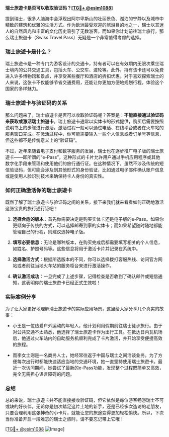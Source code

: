 **瑞士旅遊卡是否可以收取验证码？[[TG💪+ @esim1088](https://t.me/s/esim1088)]**

提到瑞士，很多人脑海中会浮现出阿尔卑斯山的壮丽景色、湖泊的宁静以及城市中精致的建筑和优雅的生活方式。作为欧洲最受欢迎的旅游目的地之一，瑞士以其迷人的自然风光和丰富的文化历史吸引了无数游客。而如果你计划前往瑞士旅行，那么瑞士旅遊卡（Swiss Travel Pass）无疑是一个非常值得考虑的选择。

### 瑞士旅遊卡是什么？

瑞士旅遊卡是一种专门为游客设计的交通卡，持有者可以在有效期内无限次乘坐瑞士境内的公共交通工具，包括火车、公交车、渡轮等。此外，持有该卡还可以免费进入许多博物馆和景点，并享受某些餐厅和酒店的折扣优惠。对于喜欢探索瑞士的人来说，这张卡不仅能够节省交通费用，还能让你更加方便地规划行程，体验这个国家的多样魅力。

### 瑞士旅遊卡与验证码的关系

那么问题来了，瑞士旅遊卡是否可以收取验证码呢？答案是：**不能直接通过验证码来获取或激活瑞士旅遊卡**。瑞士旅遊卡通常以实体卡的形式提供，购买后需要按照说明书上的步骤进行激活。激活过程一般可以通过电话、在线平台或者在火车站的服务窗口完成。在激活过程中，你可能需要输入一些个人信息或者订单号等信息，但这些都不是传统意义上的“验证码”。

不过，近年来随着电子支付和数字服务的发展，瑞士也在逐步推广电子版的瑞士旅遊卡——即所谓的“e-Pass”。这种形式的卡片允许用户通过手机应用程序或其他数字化手段来管理和使用他们的旅行通行证。在这种情况下，虽然不涉及传统的短信验证码，但可能会涉及到其他形式的身份验证，比如通过电子邮件确认账户信息或是使用人脸识别技术来确保持卡人身份的真实性。

### 如何正确激活你的瑞士旅遊卡

既然了解了瑞士旅遊卡与验证码之间的关系，接下来我们就来看看如何正确地激活这张宝贵的旅行通行证吧！

1. **选择合适的版本**：首先你需要决定是购买实体卡还是电子版的e-Pass。如果你更倾向于传统的方式，可以选择邮寄到家的实体卡；而如果希望随时随地都能管理自己的行程，则建议选择电子版。

2. **填写必要信息**：无论是哪种版本，在购买完成后都需要填写相关的个人信息，如姓名、护照号码等。这些信息将用于激活卡片并记录在系统中。

3. **选择激活方式**：根据所选版本的不同，你可以选择拨打客服热线、访问官方网站或者前往当地火车站的服务柜台来进行激活操作。

4. **确认激活成功**：一旦完成了上述步骤，记得检查是否收到了确认邮件或短信通知，这表明你的瑞士旅遊卡已经正式生效啦！

### 实际案例分享

为了让大家更好地理解瑞士旅遊卡的实际应用场景，这里给大家分享几个真实的故事：

- 小王是一位热爱户外运动的年轻人，他计划利用假期前往瑞士徒步旅行。由于对公共交通不太熟悉，他选择了瑞士旅遊卡作为出行工具。在抵达日内瓦机场后，他通过火车站内的自助服务机顺利完成了卡片激活，并开始享受便捷高效的旅程。
  
- 而李女士则是一名商务人士，她经常往返于中国与瑞士之间洽谈业务。为了方便每次出行时都能快速适应当地的交通环境，她一直坚持使用瑞士旅遊卡。最近一次访问期间，她尝试了最新的e-Pass功能，发现整个过程既简单又高效，完全无需担心语言障碍的问题。

### 总结

总的来说，瑞士旅遊卡并不能直接接收验证码，但它依然是每位游客畅游瑞士不可或缺的好伙伴。无论你是初次踏足这片土地的新手，还是已经多次造访的老朋友，只要合理利用这张神奇的小卡片，就能让您的旅途变得更加轻松愉快。所以，下次当你准备开启一段难忘的瑞士之旅时，请不要忘记带上它哦！

[[TG💪+ @esim1088](https://t.me/s/esim1088) ![Image](https://i.postimg.cc/4NQfJmqS/Snipaste-2025-05-13-00-14-12.png)]